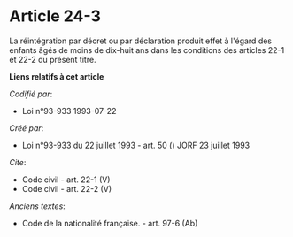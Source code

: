 # Article 24-3

La réintégration par décret ou par déclaration produit effet à l'égard des enfants âgés de moins de dix-huit ans dans les
conditions des articles 22-1 et 22-2 du présent titre.

**Liens relatifs à cet article**

_Codifié par_:

  - Loi n°93-933 1993-07-22

_Créé par_:

  - Loi n°93-933 du 22 juillet 1993 - art. 50 () JORF 23 juillet 1993

_Cite_:

  - Code civil - art. 22-1 (V)
  - Code civil - art. 22-2 (V)

_Anciens textes_:

  - Code de la nationalité française. - art. 97-6 (Ab)

